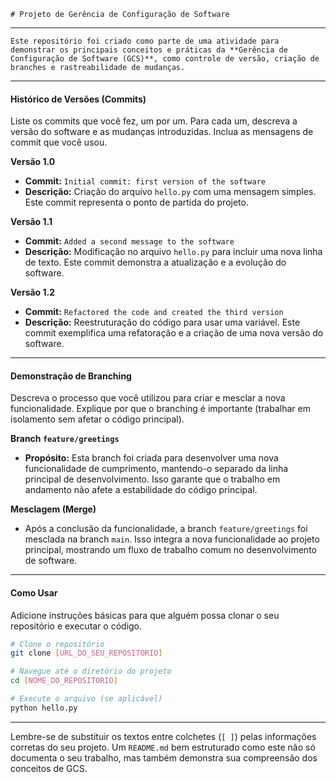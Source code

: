 ```
# Projeto de Gerência de Configuração de Software
```

-----

```
Este repositório foi criado como parte de uma atividade para demonstrar os principais conceitos e práticas da **Gerência de Configuração de Software (GCS)**, como controle de versão, criação de branches e rastreabilidade de mudanças.
```

-----

#### **Histórico de Versões (Commits)**

Liste os commits que você fez, um por um. Para cada um, descreva a versão do software e as mudanças introduzidas. Inclua as mensagens de commit que você usou.

**Versão 1.0**

  - **Commit:** `Initial commit: first version of the software`
  - **Descrição:** Criação do arquivo `hello.py` com uma mensagem simples. Este commit representa o ponto de partida do projeto.

**Versão 1.1**

  - **Commit:** `Added a second message to the software`
  - **Descrição:** Modificação no arquivo `hello.py` para incluir uma nova linha de texto. Este commit demonstra a atualização e a evolução do software.

**Versão 1.2**

  - **Commit:** `Refactored the code and created the third version`
  - **Descrição:** Reestruturação do código para usar uma variável. Este commit exemplifica uma refatoração e a criação de uma nova versão do software.

-----

#### **Demonstração de Branching**

Descreva o processo que você utilizou para criar e mesclar a nova funcionalidade. Explique por que o branching é importante (trabalhar em isolamento sem afetar o código principal).

**Branch `feature/greetings`**

  - **Propósito:** Esta branch foi criada para desenvolver uma nova funcionalidade de cumprimento, mantendo-o separado da linha principal de desenvolvimento. Isso garante que o trabalho em andamento não afete a estabilidade do código principal.

**Mesclagem (Merge)**

  - Após a conclusão da funcionalidade, a branch `feature/greetings` foi mesclada na branch `main`. Isso integra a nova funcionalidade ao projeto principal, mostrando um fluxo de trabalho comum no desenvolvimento de software.

-----

#### **Como Usar**

Adicione instruções básicas para que alguém possa clonar o seu repositório e executar o código.

```bash
# Clone o repositório
git clone [URL_DO_SEU_REPOSITORIO]

# Navegue até o diretório do projeto
cd [NOME_DO_REPOSITORIO]

# Execute o arquivo (se aplicável)
python hello.py
```

-----

Lembre-se de substituir os textos entre colchetes (`[ ]`) pelas informações corretas do seu projeto. Um `README.md` bem estruturado como este não só documenta o seu trabalho, mas também demonstra sua compreensão dos conceitos de GCS.
